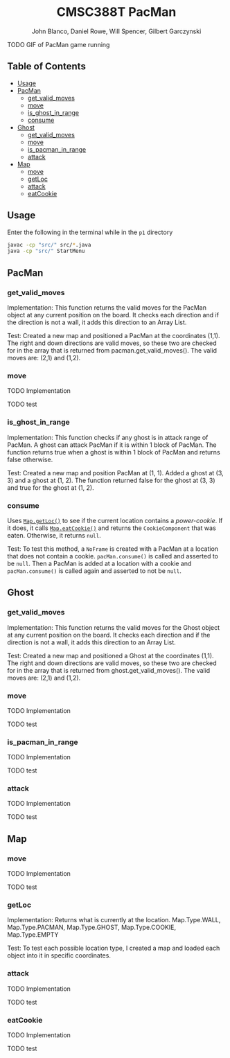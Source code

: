 <h1 align="center">CMSC388T PacMan</h1>

<p align="center">John Blanco, Daniel Rowe, Will Spencer, Gilbert Garczynski<p>

TODO GIF of PacMan game running

## Table of Contents <!-- omit in toc -->

- [Usage](#usage)
- [PacMan](#pacman)
  - [get_valid_moves](#get_valid_moves)
  - [move](#move)
  - [is_ghost_in_range](#is_ghost_in_range)
  - [consume](#consume)
- [Ghost](#ghost)
  - [get_valid_moves](#get_valid_moves-1)
  - [move](#move-1)
  - [is_pacman_in_range](#is_pacman_in_range)
  - [attack](#attack)
- [Map](#map)
  - [move](#move-2)
  - [getLoc](#getloc)
  - [attack](#attack-1)
  - [eatCookie](#eatcookie)

## Usage

Enter the following in the terminal while in the `p1` directory

```bash
javac -cp "src/" src/*.java
java -cp "src/" StartMenu
```

## PacMan

### get_valid_moves

Implementation: 
This function returns the valid moves for the PacMan object at any current position on the board.  It checks each direction and if the direction is not a wall, it adds this direction to an Array List. 

Test:
Created a new map and positioned a PacMan at the coordinates (1,1).  The right and down directions are valid moves, so these two are checked for in the array that is returned from pacman.get_valid_moves().  The valid moves are: (2,1) and (1,2).


### move

TODO Implementation

TODO test

### is_ghost_in_range

Implementation:
This function checks if any ghost is in attack range of PacMan. A ghost can attack PacMan if it is within 1 block of PacMan. The function returns true when a ghost is within 1 block of PacMan and returns false otherwise.

Test:
Created a new map and position PacMan at (1, 1). Added a ghost at (3, 3) and a ghost at (1, 2). The function returned false for the ghost at (3, 3) and true for the ghost at (1, 2). 

### consume

Uses [`Map.getLoc()`](#getloc) to see if the current location contains a *power-cookie*. If it does, it calls [`Map.eatCookie()`](#eatcookie) and returns the `CookieComponent` that was eaten. Otherwise, it returns `null`.

Test:
To test this method, a `NoFrame` is created with a PacMan at a location that does not contain a cookie. `pacMan.consume()` is called and asserted to be `null`. Then a PacMan is added at a location with a cookie and `pacMan.consume()` is called again and asserted to not be `null`.

## Ghost

### get_valid_moves

Implementation:
This function returns the valid moves for the Ghost object at any current position on the board.  It checks each direction and if the direction is not a wall, it adds this direction to an Array List. 

Test:
Created a new map and positioned a Ghost at the coordinates (1,1).  The right and down directions are valid moves, so these two are checked for in the array that is returned from ghost.get_valid_moves().  The valid moves are: (2,1) and (1,2).


### move

TODO Implementation

TODO test

### is_pacman_in_range

TODO Implementation

TODO test

### attack

TODO Implementation

TODO test

## Map

### move

TODO Implementation

TODO test

### getLoc

Implementation:
Returns what is currently at the location.  Map.Type.WALL, Map.Type.PACMAN, Map.Type.GHOST, Map.Type.COOKIE, Map.Type.EMPTY

Test:
To test each possible location type, I created a map and loaded each object into it in specific coordinates.  


### attack

TODO Implementation

TODO test

### eatCookie

TODO Implementation

TODO test
